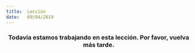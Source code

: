 ```yaml
---
title:  Lección
date:   09/04/2019
---
```


### <center>Todavía estamos trabajando en esta lección. Por favor, vuelva más tarde.</center>